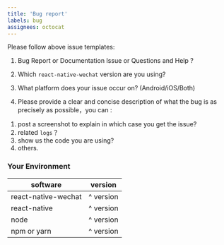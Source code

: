 ```yaml
---
title: 'Bug report'
labels: bug
assignees: octocat
---
```


Please follow above issue templates:

1. Bug Report or Documentation Issue or Questions and Help ?

2. Which `react-native-wechat` version are you using?

3. What platform does your issue occur on? (Android/iOS/Both)

4. Please provide a clear and concise description of what the bug is as precisely as possible，you can  : 

  1) post a screenshot to explain in which case you get the issue?  
  2) related `logs`？  
  3) show us the code you are using?
  4) others.

### Your Environment

| software         | version
| ---------------- | -------
| react-native-wechat |  ^ version
| react-native     | ^ version
| node             | ^ version
| npm or yarn      | ^ version
